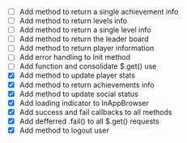 - [ ] Add method to return a single achievement info
- [ ] Add method to return levels info
- [ ] Add method to return a single level info
- [ ] Add method to return the leader board
- [ ] Add method to return player information
- [ ] Add error handling to Init method
- [ ] Add function and consolidate $.get() use
- [X] Add method to update player stats
- [X] Add method to return achievements info
- [X] Add method to update social status
- [X] Add loading indicator to InAppBrowser
- [X] Add success and fail callbacks to all methods
- [X] Add defferred .fail() to all $.get() requests
- [X] Add method to logout user
